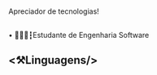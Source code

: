 <h1 align="left"><Perfil/></h1>

###

<p align="left">Apreciador de tecnologias!</p>

###

<h2 align="left"><Sobre/></h2>

###

<p align="left">• 👨🏻‍💻┇Estudante de Engenharia Software</p>

###

<h2 align="left"><⚒️Linguagens/></h2>